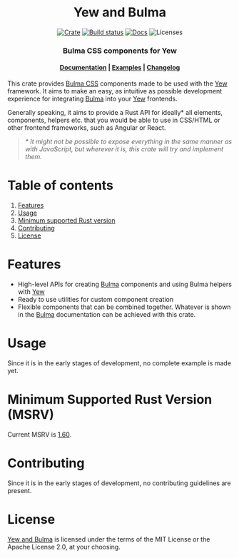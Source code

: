 <div align="center">
  <h1>Yew and Bulma</h1>

[![Crate](https://img.shields.io/crates/v/yew-and-bulma.svg?style=flat-square)](https://crates.io/crates/yew-and-bulma)
[![Build status](https://img.shields.io/github/actions/workflow/status/filipdutescu/yew-and-bulma/ci.yml?branch=main&style=flat-square)](https://github.com/filipdutescu/yew-and-bulma/actions)
[![Docs](https://img.shields.io/badge/docs.rs-yew--and--bulma-green?style=flat-square)](https://docs.rs/yew-and-bulma/)
![Licenses](https://img.shields.io/badge/license-MIT%2FApache--2.0-blue?style=flat-square)

  <h3> Bulma CSS components for Yew</h3>

  <h4>
    <a href="https://docs.rs/yew-and-bulma/">Documentation</a>
    <span> | </span>
    <a href="https://github.com/filipdutescu/yew-and-bulma/tree/master/examples">Examples</a>
    <span> | </span>
    <a href="https://github.com/filipdutescu/yew-and-bulma/blob/master/CHANGELOG.md">Changelog</a>
  </h4>
</div>

This crate provides [Bulma CSS][bulma] components made to be used with the
[Yew][yew] framework. It aims to make an easy, as intuitive as possible
development experience for integrating [Bulma][bulma] into your [Yew][yew]
frontends.

Generally speaking, it aims to provide a Rust API for ideally* all elements,
components, helpers etc. that you would be able to use in CSS/HTML or other
frontend frameworks, such as Angular or React.

> _* It might not be possible to expose everything in the same manner as
with JavaScript, but wherever it is, this crate will try and implement them._

# Table of contents

1. [Features](#features)
2. [Usage](#usage)
3. [Minimum supported Rust version](#minimum-supported-rust-version)
4. [Contributing](#contributing)
5. [License](#license)

# Features

* High-level APIs for creating [Bulma][bulma] components and using Bulma helpers
  with [Yew][yew]
* Ready to use utilities for custom component creation
* Flexible components that can be combined together. Whatever is shown in the
  [Bulma][bulma] documentation can be achieved with this crate.

# Usage

Since it is in the early stages of development, no complete example is made
yet.

# Minimum Supported Rust Version (MSRV)

Current MSRV is [1.60](https://blog.rust-lang.org/2022/04/07/Rust-1.60.0.html).

# Contributing

Since it is in the early stages of development, no contributing guidelines are
present.

# License

[Yew and Bulma](#) is licensed under the terms of the MIT License or the Apache License 2.0, at your choosing.

[bulma]: https://bulma.io
[yew]: https://yew.rs

